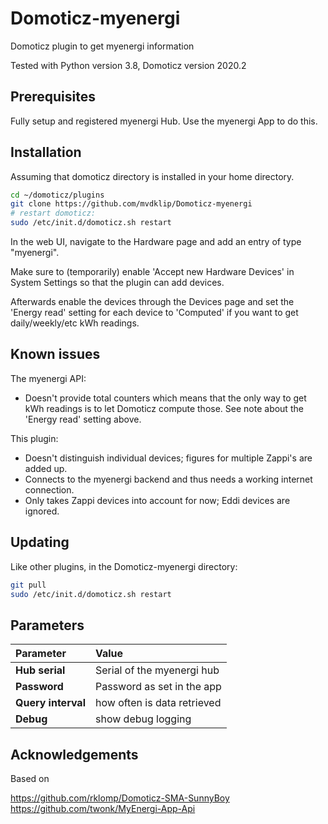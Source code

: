 # Domoticz-myenergi
Domoticz plugin to get myenergi information

Tested with Python version 3.8, Domoticz version 2020.2

## Prerequisites

Fully setup and registered myenergi Hub. Use the myenergi App to do this.

## Installation

Assuming that domoticz directory is installed in your home directory.

```bash
cd ~/domoticz/plugins
git clone https://github.com/mvdklip/Domoticz-myenergi
# restart domoticz:
sudo /etc/init.d/domoticz.sh restart
```
In the web UI, navigate to the Hardware page and add an entry of type "myenergi".

Make sure to (temporarily) enable 'Accept new Hardware Devices' in System Settings so that the plugin can add devices.

Afterwards enable the devices through the Devices page and set the 'Energy read' setting for each device to 'Computed' if you want to get daily/weekly/etc kWh readings.

## Known issues

The myenergi API:

- Doesn't provide total counters which means that the only way to get kWh readings is to let Domoticz compute those. See note about the 'Energy read' setting above.

This plugin:

- Doesn't distinguish individual devices; figures for multiple Zappi's are added up.
- Connects to the myenergi backend and thus needs a working internet connection.
- Only takes Zappi devices into account for now; Eddi devices are ignored.

## Updating

Like other plugins, in the Domoticz-myenergi directory:
```bash
git pull
sudo /etc/init.d/domoticz.sh restart
```

## Parameters

| Parameter | Value |
| :--- | :--- |
| **Hub serial** | Serial of the myenergi hub |
| **Password** | Password as set in the app |
| **Query interval** | how often is data retrieved |
| **Debug** | show debug logging |

## Acknowledgements

Based on

https://github.com/rklomp/Domoticz-SMA-SunnyBoy
https://github.com/twonk/MyEnergi-App-Api
